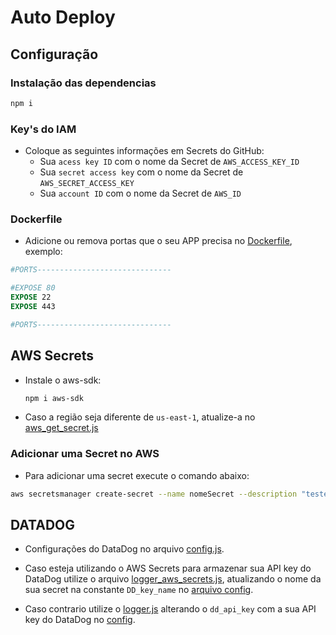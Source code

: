 # Auto Deploy

## Configuração

### Instalação das dependencias

```bash
npm i
```

### Key's do IAM

- Coloque as seguintes informações em Secrets do GitHub:
  - Sua `acess key ID` com o nome da Secret de `AWS_ACCESS_KEY_ID`
  - Sua `secret access key` com o nome da Secret de `AWS_SECRET_ACCESS_KEY`
  - Sua `account ID` com o nome da Secret de `AWS_ID`

### Dockerfile

- Adicione ou remova portas que o seu APP precisa no [Dockerfile](Dockerfile), exemplo:

```dockerfile
#PORTS------------------------------

#EXPOSE 80
EXPOSE 22
EXPOSE 443

#PORTS------------------------------
```

## AWS Secrets

- Instale o aws-sdk:

  ``` bash
  npm i aws-sdk
  ```

- Caso a região seja diferente de `us-east-1`, atualize-a no [aws_get_secret.js](/aws/aws_get_secret.js)

### Adicionar uma Secret no AWS

- Para adicionar uma secret execute o comando abaixo:

```bash
aws secretsmanager create-secret --name nomeSecret --description "teste secret"  --secret-string "minha_chave_secreta"
```

## DATADOG

- Configurações do DataDog no arquivo [config.js](logger/config.js).

- Caso esteja utilizando o AWS Secrets para armazenar sua API key do DataDog utilize o arquivo [logger_aws_secrets.js](logger/logger_aws_secret.js), atualizando o nome da sua secret na constante `DD_key_name` no [arquivo config](logger/config.js).
- Caso contrario utilize o [logger.js](logger/logger.js) alterando o `dd_api_key` com a sua API key do DataDog no [config](logger/config.js).
